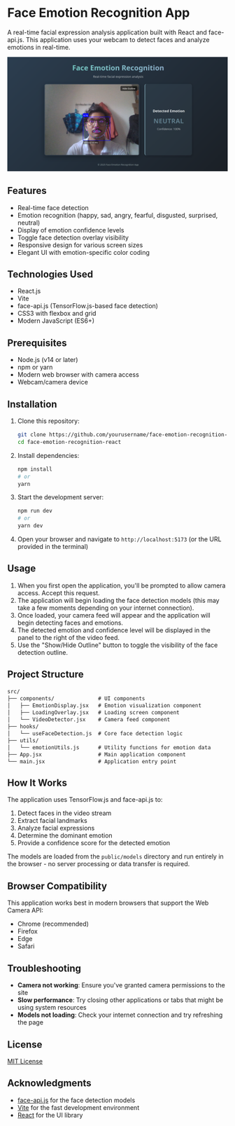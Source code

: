 # Face Emotion Recognition App

A real-time facial expression analysis application built with React and face-api.js. This application uses your webcam to detect faces and analyze emotions in real-time.

![Face Emotion Recognition Demo](/public/demo.png)

## Features

- Real-time face detection
- Emotion recognition (happy, sad, angry, fearful, disgusted, surprised, neutral)
- Display of emotion confidence levels
- Toggle face detection overlay visibility
- Responsive design for various screen sizes
- Elegant UI with emotion-specific color coding

## Technologies Used

- React.js
- Vite
- face-api.js (TensorFlow.js-based face detection)
- CSS3 with flexbox and grid
- Modern JavaScript (ES6+)

## Prerequisites

- Node.js (v14 or later)
- npm or yarn
- Modern web browser with camera access
- Webcam/camera device

## Installation

1. Clone this repository:

   ```bash
   git clone https://github.com/yourusername/face-emotion-recognition-react.git
   cd face-emotion-recognition-react
   ```

2. Install dependencies:

   ```bash
   npm install
   # or
   yarn
   ```

3. Start the development server:

   ```bash
   npm run dev
   # or
   yarn dev
   ```

4. Open your browser and navigate to `http://localhost:5173` (or the URL provided in the terminal)

## Usage

1. When you first open the application, you'll be prompted to allow camera access. Accept this request.
2. The application will begin loading the face detection models (this may take a few moments depending on your internet connection).
3. Once loaded, your camera feed will appear and the application will begin detecting faces and emotions.
4. The detected emotion and confidence level will be displayed in the panel to the right of the video feed.
5. Use the "Show/Hide Outline" button to toggle the visibility of the face detection outline.

## Project Structure

```
src/
├── components/              # UI components
│   ├── EmotionDisplay.jsx   # Emotion visualization component
│   ├── LoadingOverlay.jsx   # Loading screen component
│   └── VideoDetector.jsx    # Camera feed component
├── hooks/
│   └── useFaceDetection.js  # Core face detection logic
├── utils/
│   └── emotionUtils.js      # Utility functions for emotion data
├── App.jsx                  # Main application component
└── main.jsx                 # Application entry point
```

## How It Works

The application uses TensorFlow.js and face-api.js to:

1. Detect faces in the video stream
2. Extract facial landmarks
3. Analyze facial expressions
4. Determine the dominant emotion
5. Provide a confidence score for the detected emotion

The models are loaded from the `public/models` directory and run entirely in the browser - no server processing or data transfer is required.

## Browser Compatibility

This application works best in modern browsers that support the Web Camera API:

- Chrome (recommended)
- Firefox
- Edge
- Safari

## Troubleshooting

- **Camera not working**: Ensure you've granted camera permissions to the site
- **Slow performance**: Try closing other applications or tabs that might be using system resources
- **Models not loading**: Check your internet connection and try refreshing the page

## License

[MIT License](LICENSE)

## Acknowledgments

- [face-api.js](https://github.com/justadudewhohacks/face-api.js) for the face detection models
- [Vite](https://vitejs.dev/) for the fast development environment
- [React](https://reactjs.org/) for the UI library
